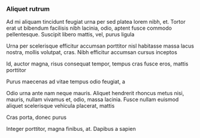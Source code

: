 ### Aliquet rutrum

Ad mi aliquam tincidunt feugiat urna per sed platea lorem nibh, et. Tortor erat ut bibendum facilisis nibh lacinia, odio, aptent fusce commodo pellentesque. Suscipit libero mattis, vel, purus ligula

Urna per scelerisque efficitur accumsan porttitor nisl habitasse massa lacus nostra, mollis volutpat, cras. Nibh efficitur accumsan cursus inceptos

Id, auctor magna, risus consequat tempor, tempus cras fusce eros, mattis porttitor

Purus maecenas ad vitae tempus odio feugiat, a

Odio urna ante nam neque mauris. Aliquet hendrerit rhoncus metus nisi, mauris, nullam vivamus et, odio, massa lacinia. Fusce nullam euismod aliquet scelerisque vehicula placerat, mattis

Cras porta, donec purus

Integer porttitor, magna finibus, at. Dapibus a sapien


